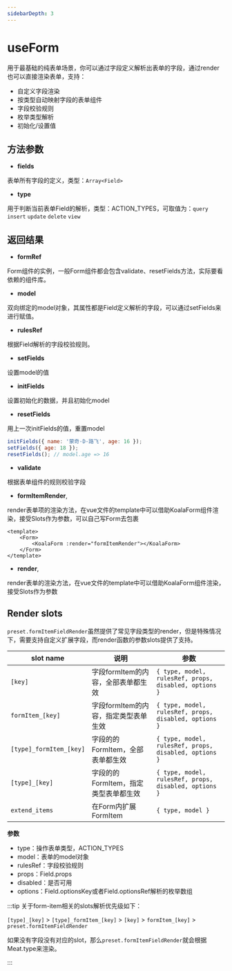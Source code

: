 ```yaml
---
sidebarDepth: 3
---
```

# useForm

用于最基础的纯表单场景，你可以通过字段定义解析出表单的字段，通过render也可以直接渲染表单，支持：
- 自定义字段渲染
- 按类型自动映射字段的表单组件
- 字段校验规则
- 枚举类型解析
- 初始化/设置值


<ExampleDoc>
<UseForm>
</UseForm>
<template #code>

<<< @/examples/UseForm.vue

<<< @/examples/user.js

</template>
</ExampleDoc>

## 方法参数

- **fields**

表单所有字段的定义，类型：`Array<Field>`

- **type**

用于判断当前表单Field的解析，类型：ACTION_TYPES，可取值为：`query` `insert` `update` `delete` `view`
## 返回结果
- **formRef**

Form组件的实例，一般Form组件都会包含validate、resetFields方法，实际要看依赖的组件库。
- **model**

双向绑定的model对象，其属性都是Field定义解析的字段，可以通过setFields来进行赋值。

- **rulesRef**

根据Field解析的字段校验规则。

- **setFields**

设置model的值

- **initFields**

设置初始化的数据，并且初始化model

- **resetFields**

用上一次initFields的值，重置model
```js
initFields({ name: '蒙奇·D·路飞', age: 16 });
setFields({ age: 18 });
resetFields(); // model.age => 16
```

- **validate**

根据表单组件的规则校验字段

- **formItemRender**,

render表单项的渲染方法，在vue文件的template中可以借助KoalaForm组件渲染，接受Slots作为参数，可以自己写Form去包裹
```vue
<template>
    <Form>
        <KoalaForm :render="formItemRender"></KoalaForm>
    </Form>
</template>
```

- **render**,

render表单的渲染方法，在vue文件的template中可以借助KoalaForm组件渲染，接受Slots作为参数

## Render slots
`preset.formItemFieldRender`虽然提供了常见字段类型的render，但是特殊情况下，需要支持自定义扩展字段，而render函数的参数slots提供了支持。

| slot name    | 说明                    | 参数               |
| ------------ | ----------------------- | ----------------- |
| `[key]`  | 字段formItem的内容，全部表单都生效 | `{ type, model, rulesRef, props, disabled, options }` |
| `formItem_[key]`  | 字段formItem的内容，指定类型表单生效 | `{ type, model, rulesRef, props, disabled, options }` |
| `[type]_formItem_[key]`  | 字段的的FormItem，全部表单都生效 | `{ type, model, rulesRef, props, disabled, options }` |
| `[type]_[key]`  | 字段的的FormItem，指定类型表单都生效 | `{ type, model, rulesRef, props, disabled, options }` |
| `extend_items`  | 在Form内扩展FormItem | `{ type, model }` |

**参数**
- type：操作表单类型，ACTION_TYPES
- model：表单的model对象
- rulesRef：字段校验规则
- props：Field.props
- disabled：是否可用
- options：Field.optionsKey或者Field.optionsRef解析的枚举数组

:::tip
关于form-item相关的slots解析优先级如下：

`[type]_[key]` > `[type]_formItem_[key]` > `[key]` > `formItem_[key]` > `preset.formItemFieldRender`

如果没有字段没有对应的slot，那么`preset.formItemFieldRender`就会根据Meat.type来渲染。

:::

<ExampleDoc>
<UseFormSlots>
</UseFormSlots>
<template #code>

<<< @/examples/UseFormSlots.vue
</template>
</ExampleDoc>